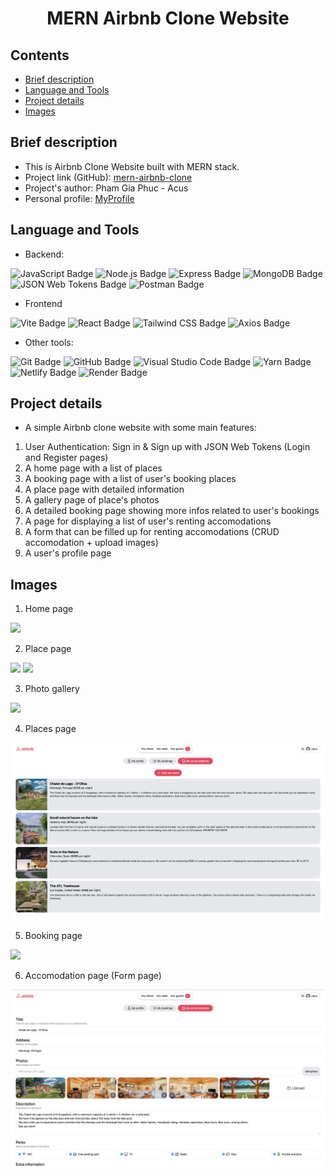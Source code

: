 <h1 align="center">MERN Airbnb Clone Website</h1>

## Contents

- [Brief description](#brief-description)
- [Language and Tools](#language-and-tools)
- [Project details](#project-details)
- [Images](#images)

## Brief description

- This is Airbnb Clone Website built with MERN stack.
- Project link (GitHub): [mern-airbnb-clone](https://github.com/phamgiaphuc/mern-airbnb-clone)
- Project's author: Pham Gia Phuc - Acus
- Personal profile: [MyProfile](https://github.com/phamgiaphuc)

## Language and Tools

- Backend:

![JavaScript Badge](https://img.shields.io/badge/JavaScript-F7DF1E?logo=javascript&logoColor=000&style=flat)
![Node.js Badge](https://img.shields.io/badge/Node.js-393?logo=nodedotjs&logoColor=fff&style=flat)
![Express Badge](https://img.shields.io/badge/Express-000?logo=express&logoColor=fff&style=flat)
![MongoDB Badge](https://img.shields.io/badge/MongoDB-47A248?logo=mongodb&logoColor=fff&style=flat)
![JSON Web Tokens Badge](https://img.shields.io/badge/JSON%20Web%20Tokens-000?logo=jsonwebtokens&logoColor=fff&style=flat)
![Postman Badge](https://img.shields.io/badge/Postman-FF6C37?logo=postman&logoColor=fff&style=flat)

- Frontend

![Vite Badge](https://img.shields.io/badge/Vite-646CFF?logo=vite&logoColor=fff&style=flat)
![React Badge](https://img.shields.io/badge/React-61DAFB?logo=react&logoColor=000&style=flat)
![Tailwind CSS Badge](https://img.shields.io/badge/Tailwind%20CSS-06B6D4?logo=tailwindcss&logoColor=fff&style=flat)
![Axios Badge](https://img.shields.io/badge/Axios-5A29E4?logo=axios&logoColor=fff&style=flat)

- Other tools:

![Git Badge](https://img.shields.io/badge/Git-F05032?logo=git&logoColor=fff&style=flat)
![GitHub Badge](https://img.shields.io/badge/GitHub-181717?logo=github&logoColor=fff&style=flat)
![Visual Studio Code Badge](https://img.shields.io/badge/Visual%20Studio%20Code-007ACC?logo=visualstudiocode&logoColor=fff&style=flat)
![Yarn Badge](https://img.shields.io/badge/Yarn-2C8EBB?logo=yarn&logoColor=fff&style=flat)
![Netlify Badge](https://img.shields.io/badge/Netlify-00C7B7?logo=netlify&logoColor=fff&style=flat)
![Render Badge](https://img.shields.io/badge/Render-46E3B7?logo=render&logoColor=000&style=flat)

## Project details

- A simple Airbnb clone website with some main features:

1. User Authentication: Sign in & Sign up with JSON Web Tokens (Login and Register pages)
2. A home page with a list of places
3. A booking page with a list of user's booking places
4. A place page with detailed information
5. A gallery page of place's photos
6. A detailed booking page showing more infos related to user's bookings
7. A page for displaying a list of user's renting accomodations
8. A form that can be filled up for renting accomodations (CRUD accomodation + upload images)
9. A user's profile page

## Images

1. Home page

![](./imgs/homepage.png)

2. Place page

![](./imgs/placepage1.png)
![](./imgs/placepage2.png)

3. Photo gallery

![](./imgs/photogallery.png)

4. Places page

![](./imgs/placespage.png)

5. Booking page

![](./imgs/bookingpage.png)

6. Accomodation page (Form page)

![](./imgs/formpage.png)
